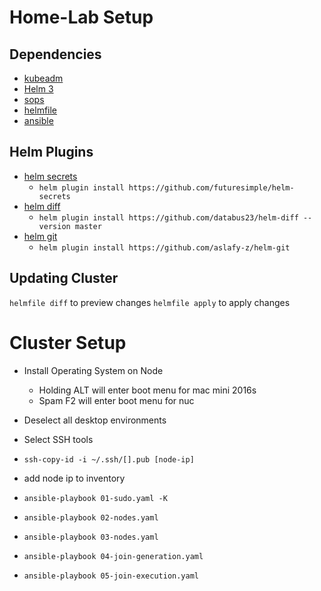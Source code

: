 # Home-Lab Setup

## Dependencies
* [kubeadm](https://kubernetes.io/docs/setup/production-environment/tools/kubeadm/install-kubeadm/)
* [Helm 3](https://helm.sh/)
* [sops](https://github.com/mozilla/sops)
* [helmfile](https://github.com/roboll/helmfile)
* [ansible](https://docs.ansible.com/ansible/latest/installation_guide/intro_installation.html)

## Helm Plugins
* [helm secrets](https://github.com/zendesk/helm-secrets)
  * `helm plugin install https://github.com/futuresimple/helm-secrets`
* [helm diff](https://github.com/databus23/helm-diff)
  * `helm plugin install https://github.com/databus23/helm-diff --version master`
* [helm git](https://github.com/aslafy-z/helm-git)
  * `helm plugin install https://github.com/aslafy-z/helm-git`

## Updating Cluster
`helmfile diff` to preview changes
`helmfile apply` to apply changes

# Cluster Setup

* Install Operating System on Node
  * Holding ALT will enter boot menu for mac mini 2016s
  * Spam F2 will enter boot menu for nuc
* Deselect all desktop environments
* Select SSH tools

* ```ssh-copy-id -i ~/.ssh/[].pub [node-ip]```
* add node ip to inventory
* ```ansible-playbook 01-sudo.yaml -K```
* ```ansible-playbook 02-nodes.yaml```
* ```ansible-playbook 03-nodes.yaml```
* ```ansible-playbook 04-join-generation.yaml```
* ```ansible-playbook 05-join-execution.yaml```

